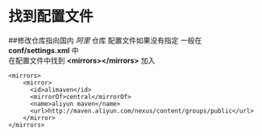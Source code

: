 
# 找到配置文件
##修改仓库指向国内 *阿里* 仓库
配置文件如果没有指定 一般在 **conf/settings.xml** 中  
在配置文件中找到 **\<mirrors>\</mirrors>** 加入
```
<mirrors>
    <mirror>
      <id>alimaven</id>
      <mirrorOf>central</mirrorOf>
      <name>aliyun maven</name>
      <url>http://maven.aliyun.com/nexus/content/groups/public</url>
    </mirror>
</mirrors>
```